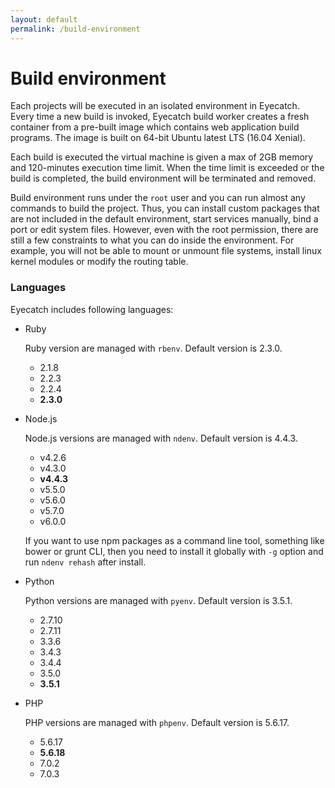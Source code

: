 ```yaml
---
layout: default
permalink: /build-environment
---
```


Build environment
=====

Each projects will be executed in an isolated environment in Eyecatch. Every time a new build is invoked, Eyecatch build worker creates a fresh container from a pre-built image which contains web application build programs. The image is built on 64-bit Ubuntu latest LTS (16.04 Xenial).

Each build is executed the virtual machine is given a max of 2GB memory and 120-minutes execution time limit. When the time limit is exceeded or the build is completed, the build environment will be terminated and removed.

Build environment runs under the `root` user and you can run almost any commands to build the project. Thus, you can install custom packages that are not included in the default environment, start services manually, bind a port or edit system files. However, even with the root permission, there are still a few constraints to what you can do inside the environment. For example, you will not be able to mount or unmount file systems, install linux kernel modules or modify the routing table.

### Languages
Eyecatch includes following languages:

- Ruby

  Ruby version are managed with `rbenv`. Default version is 2.3.0.

  -  2.1.8
  -  2.2.3
  -  2.2.4
  -  **2.3.0**


- Node.js

  Node.js versions are managed with `ndenv`. Default version is 4.4.3.

  - v4.2.6
  - v4.3.0
  - **v4.4.3**
  - v5.5.0
  - v5.6.0
  - v5.7.0
  - v6.0.0

  If you want to use npm packages as a command line tool, something like bower or grunt CLI, then you need to install it globally with `-g` option and run `ndenv rehash` after install.


- Python

  Python versions are managed with `pyenv`. Default version is 3.5.1.

  - 2.7.10
  - 2.7.11
  - 3.3.6
  - 3.4.3
  - 3.4.4
  - 3.5.0
  - **3.5.1**


- PHP

  PHP versions are managed with `phpenv`. Default version is 5.6.17.

  - 5.6.17
  - **5.6.18**
  - 7.0.2
  - 7.0.3
